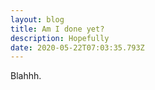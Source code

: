 ```yaml
---
layout: blog
title: Am I done yet?
description: Hopefully
date: 2020-05-22T07:03:35.793Z
---
```

Blahhh.